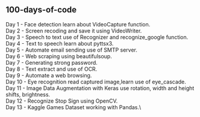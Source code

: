 ## 100-days-of-code

Day 1 - Face detection learn about VideoCapture function.\
Day 2 - Screen recoding and save it using VideoWriter.\
Day 3 - Speech to text use of Recognizer and recognize_google function.\
Day 4 - Text to speech learn about pyttsx3.\
Day 5 - Automate email sending use of SMTP server.\
Day 6 - Web scraping using beautifulsoup.\
Day 7 - Generating strong password.\
Day 8 - Text extract and use of OCR.\
Day 9 - Automate a web browsing.\
Day 10 - Eye recognition read captured image,learn use of eye_cascade.\
Day 11 - Image Data Augmentation with Keras use rotation, width and height shifts, brightness.\
Day 12 - Recognize Stop Sign  using OpenCV.\
Day 13 - Kaggle Games Dataset working with Pandas.\

